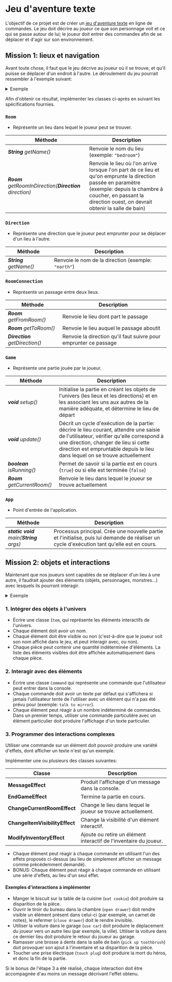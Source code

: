# Jeu d'aventure texte

L'objectif de ce projet est de créer un [jeu d'aventure texte](https://fr.wikipedia.org/wiki/Jeu_vid%C3%A9o_textuel) en ligne de commandes. Le jeu doit décrire au joueur ce que son personnage voit et ce qui se passe autour de lui; le joueur doit entrer des commandes afin de se déplacer et d'agir sur son environnement.

## Mission 1: lieux et navigation

Avant toute chose, il faut que le jeu décrive au joueur où il se trouve, et qu'il puisse se déplacer d'un endroit à l'autre. Le déroulement du jeu pourrait ressembler à l'exemple suivant:

<details>
<summary>Exemple</summary>

> You are in the bedroom. West is the bathroom, north is the corridor.

`west`

> You are in the bathroom. East is the bedroom.

`west`

> You cannot go into that direction!

> You are in the bathroom. East is the bedroom.

`east`

> You are in the bedroom. West is the bathroom, north is the corridor.

</details>

Afin d'obtenir ce résultat, implémenter les classes ci-après en suivant les spécifications fournies.

### `Room`

- Représente un lieu dans lequel le joueur peut se trouver.

| Méthode | Description |
|---|---|
| _**String** getName()_ | Renvoie le nom du lieu (exemple: `"bedroom"`) |
| _**Room** getRoomInDirection(**Direction** direction)_ | Renvoie le lieu où l'on arrive lorsque l'on part de ce lieu et qu'on emprunte la direction passée en paramètre (exemple: depuis la chambre à coucher, en passant la direction ouest, on devrait obtenir la salle de bain) |

### `Direction`

- Représente une direction que le joueur peut emprunter pour se déplacer d'un lieu à l'autre.

| Méthode | Description |
|---|---|
| _**String** getName()_ | Renvoie le nom de la direction (exemple: `"north"`) |

### `RoomConnection`

- Représente un passage entre deux lieux.

| Méthode | Description |
|---|---|
| _**Room** getFromRoom()_ | Renvoie le lieu dont part le passage |
| _**Room** getToRoom()_ | Renvoie le lieu auquel le passage aboutit |
| _**Direction** getDirection()_ | Renvoie la direction qu'il faut suivre pour emprunter ce passage |

### `Game`

- Représente une partie jouée par le joueur.

| Méthode | Description |
|---|---|
| _**void** setup()_ | Initialise la partie en créant les objets de l'univers (les lieux et les directions) et en les associant les uns aux autres de la manière adéquate, et détermine le lieu de départ |
| _**void** update()_ | Décrit un cycle d'exécution de la partie: décrire le lieu courant, attendre une saisie de l'utilisateur, vérifier qu'elle correspond à une direction, changer de lieu si cette direction est empruntable depuis le lieu dans lequel on se trouve actuellement |
| _**boolean** isRunning()_ | Permet de savoir si la partie est en cours (`true`) ou si elle est terminée (`false`) |
| _**Room** getCurrentRoom()_ | Renvoie le lieu dans lequel le joueur se trouve actuellement |

### `App`

- Point d'entrée de l'application.

| Méthode | Description |
|---|---|
| _**static void** main(**String** args)_ | Processus principal. Crée une nouvelle partie et l'initialise, puis lui demande de réaliser un cycle d'exécution tant qu'elle est en cours. |

## Mission 2: objets et interactions

Maintenant que nos joueurs sont capables de se déplacer d'un lieu à une autre, il faudrait ajouter des éléments (objets, personnages, monstres…) avec lesquels ils pourront interagir.

<details>
<summary>Exemple</summary>

> You are in the bedroom. West is the bathroom, north is the corridor. There is a bed and a mirror.

`use bed`

> You take a quick nap. You feel refreshed!

`use mirror`

> You see your reflection. Looking good!

`open mirror`

> This does not open!

`talk to mirror`

> Silence...

`use toothbrush`

> There is no such item here!

</details>

### 1. Intégrer des objets à l'univers

- Écrire une classe `Item`, qui représente les éléments interactifs de l'univers.
- Chaque élément doit avoir un nom.
- Chaqué élément doit être visible ou non (c'est-à-dire que le joueur voit son nom affiché dans le jeu, et peut interagir avec, ou non).
- Chaque pièce peut contenir une quantité indéterminée d'éléments. La liste des éléments visibles doit être affichée automatiquement dans chaque pièce.

### 2. Interagir avec des éléments

- Écrire une classe `Command` qui représente une commande que l'utilisateur peut entrer dans la console.
- Chaque commande doit avoir un texte par défaut qui s'affichera si jamais l'utilisateur tente de l'utiliser avec un élément qui n'a pas été prévu pour (exemple: `talk to mirror`).
- Chaque élément peut réagir à un nombre indéterminé de commandes. Dans un premier temps, utiliser une commande particulière avec un élément particulier doit produire l'affichage d'un texte particulier.

### 3. Programmer des interactions complexes

Utiliser une commande sur un élément doit pouvoir produire une variété d'effets, dont afficher un texte n'est qu'un exemple.

Implémenter une ou plusieurs des classes suivantes:

| Classe | Description |
|---|---|
| **MessageEffect** | Produit l'affichage d'un message dans la console. |
| **EndGameEffect** | Termine la partie en cours. |
| **ChangeCurrentRoomEffect** | Change le lieu dans lequel le joueur se trouve actuellement. |
| **ChangeItemVisibilityEffect** | Change la visibilité d'un élément interactif. |
| **ModifyInventoryEffect** | Ajoute ou retire un élément interactif de l'inventaire du joueur. |

- Chaque élément peut réagir à chaque commande en utilisant l'un des effets proposés ci-dessus (au lieu de simplement afficher un message comme précédemment demandé).
- BONUS: Chaque élément peut réagir à chaque commande en utilisant une série d'effets, au lieu d'un seul effet.

#### Exemples d'interactions à implémenter

- Manger le biscuit sur la table de la cuisine (`eat cookie`) doit produire sa disparition de la pièce.
- Ouvrir le tiroir du bureau dans la chambre (`open drawer`) doit rendre visible un élément présent dans celui-ci (par exemple, un carnet de notes), le refermer (`close drawer`) doit le rendre invisible.
- Utiliser la voiture dans le garage (`use car`) doit produire le déplacement du joueur vers un autre lieu (par exemple, la ville). Utiliser la voiture dans ce dernier lieu doit produire le retour du joueur au garage.
- Ramasser une brosse à dents dans la salle de bain (`pick up toothbrush`) doit provoquer son ajout à l'inventaire et sa disparition de la pièce.
- Toucher une prise électrique (`touch plug`) doit produire la mort du héros, et donc la fin de la partie.

Si le bonus de l'étape 3 a été réalisé, chaque interaction doit être accompagnée d'au moins un message décrivant l'effet obtenu.
